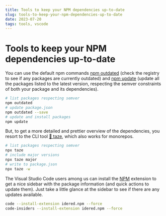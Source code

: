 ```yaml
---
title: Tools to keep your NPM dependencies up-to-date
slug: tools-to-keep-your-npm-dependencies-up-to-date
date: 2023-07-20
tags: tools, vscode
---
```


# Tools to keep your NPM dependencies up-to-date

You can use the default npm commands [npm outdated](https://docs.npmjs.com/cli/commands/npm-outdated) (check the registry to see if any packages are currently outdated) and [npm update](https://docs.npmjs.com/cli/commands/npm-update) (update all the packages listed to the latest version, respecting the semver constraints of both your package and its dependencies).

```bash
# list packages respecting semver
npm outdated
# update package.json
npm outdated --save
# update and install packages
npm update
```

But, to get a more detailed and prettier overview of the dependencies, you resort to the CLI
tool [🥦 taze](https://github.com/antfu/taze), which also works for monorepos.

```bash
# list packages respecting semver
npx taze
# include major versions
npx taze major
# write to package.json
npx taze -w
```

The Visual Studio Code users among us can install the [NPM](https://marketplace.visualstudio.com/items?itemName=idered.npm) extension to get a nice sidebar with the package information (and quick actions to update them). Just take a little glance at the sidebar to see if there are any updates available.

```bash
code --install-extension idered.npm --force
code-insiders --install-extension idered.npm --force
```
